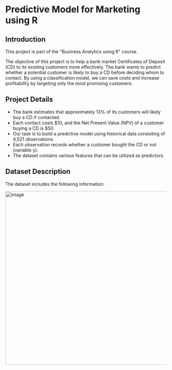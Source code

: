 # Predictive Model for Marketing using R

## Introduction
This project is part of the "Business Analytics using R" course.

The objective of this project is to help a bank market Certificates of Deposit (CD) to its existing customers more effectively. The bank wants to predict whether a potential customer is likely to buy a CD before deciding whom to contact. By using a classification model, we can save costs and increase profitability by targeting only the most promising customers.

## Project Details
- The bank estimates that approximately 13% of its customers will likely buy a CD if contacted.
- Each contact costs $10, and the Net Present Value (NPV) of a customer buying a CD is $50.
- Our task is to build a predictive model using historical data consisting of 4,521 observations.
- Each observation records whether a customer bought the CD or not (variable y).
- The dataset contains various features that can be utilized as predictors.

## Dataset Description
The dataset includes the following information:

<img width="541" alt="image" src="https://github.com/sanjanakale73/Predictive-Model-for-Marketing-using-R/assets/139512443/1b569e2a-5dc2-486a-b402-fa658ca41733">
